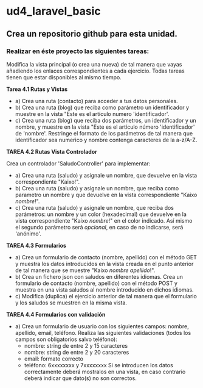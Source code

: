 # ud4_laravel_basic
## Crea un repositorio github para esta unidad.   
### Realizar en éste proyecto las siguientes tareas:

Modifica la vista principal (o crea una nueva) de tal manera que vayas añadiendo los enlaces correspondientes a cada ejercicio.
Todas tareas tienen que estar disponibles al mismo tiempo.

**Tarea 4.1 Rutas y Vistas**
* a) Crea una ruta (contacto) para acceder a tus datos personales.
* b) Crea una ruta (blog) que reciba como parámetro un identificador y muestre en la vista "Este es el artículo numero 'identificador'.
* c) Crea una ruta (blog) que reciba dos parámetros, un identificador y un nombre, y muestre en la vista "Este es el artículo número 'identificador' de 'nombre'. Restringe el formato de los parámetros de tal manera que identificador sea numerico y nombre contenga caracteres de la a-z/A-Z. 

**TAREA 4.2 Rutas Vista Controlador**

Crea un controlador 'SaludoController' para implementar:
* a) Crea una ruta (saludo) y asignale un nombre, que devuelve en la vista correspondiente "Kaixo!".
* b) Crea una ruta (saludo) y asignale un nombre, que reciba como parametro un nombre y que devuelve en la vista correspondiente "Kaixo *nombre*!".
* c) Crea una ruta (saludo) y asignale un nombre, que reciba dos parámetros: un nombre y un color (hexadecimal) que devuelve en la vista correspondiente "Kaixo *nombre*!" en el color indicado. Así mismo el segundo parámetro será *opcional*, en caso de no indicarse, será 'anónimo'.

**TAREA 4.3 Formularios**
* a) Crea un formulario de contacto (nombre, apellido) con el método GET y muestra los datos introducidos en la vista creada en el punto anterior de tal manera que se muestre "Kaixo *nombre* *apellido*!".
* b) Crea un fichero json con saludos en diferentes idiomas. Crea un formulario de contacto (nombre, apellido) con el método POST y muestra en una vista saludos al nombre introducido en dichos idiomas.
* c) Modifica (duplica) el ejercicio anterior de tal manera que el formulario y los saludos se muestren en la misma vista.

**TAREA 4.4 Formularios con validación**
* a) Crea un formulario de usuario con los siguientes campos: nombre, apellido, email, teléfono.
Realiza las siguientes validaciones (todos los campos son obligatorios salvo teléfono):
    - nombre: string de entre 2 y 15 caracteres
    - nombre: string de entre 2 y 20 caracteres
    - email: formato correcto 
    - teléfono: 6xxxxxxxx y 7xxxxxxxx
Si se introducen los datos correctamente deberá mostralos en una vista, en caso contrario deberá indicar que dato(s) no son correctos. 

